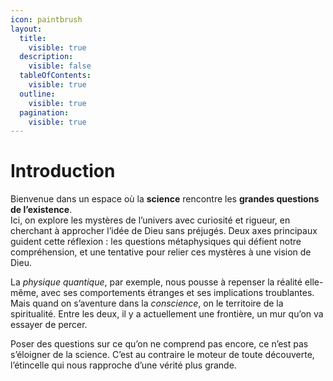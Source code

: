```yaml
---
icon: paintbrush
layout:
  title:
    visible: true
  description:
    visible: false
  tableOfContents:
    visible: true
  outline:
    visible: true
  pagination:
    visible: true
---
```


# Introduction

Bienvenue dans un espace où la **science** rencontre les **grandes questions de l’existence**.\
Ici, on explore les mystères de l’univers avec curiosité et rigueur, en cherchant à approcher l’idée de Dieu sans préjugés. Deux axes principaux guident cette réflexion : les questions métaphysiques qui défient notre compréhension, et une tentative pour relier ces mystères à une vision de Dieu.

La _physique quantique_, par exemple, nous pousse à repenser la réalité elle-même, avec ses comportements étranges et ses implications troublantes. Mais quand on s’aventure dans la _conscience_, on le territoire de la spiritualité. Entre les deux, il y a actuellement une frontière, un mur qu’on va essayer de percer.

Poser des questions sur ce qu’on ne comprend pas encore, ce n’est pas s’éloigner de la science. C’est au contraire le moteur de toute découverte, l’étincelle qui nous rapproche d’une vérité plus grande.
